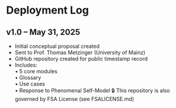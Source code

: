 # Deployment Log

## v1.0 – May 31, 2025

- Initial conceptual proposal created  
- Sent to Prof. Thomas Metzinger (University of Mainz)  
- GitHub repository created for public timestamp record  
- Includes:  
  • 5 core modules  
  • Glossary  
  • Use cases  
  • Response to Phenomenal Self-Model
  🔒 This repository is also governed by FSA License (see FSALICENSE.md)
